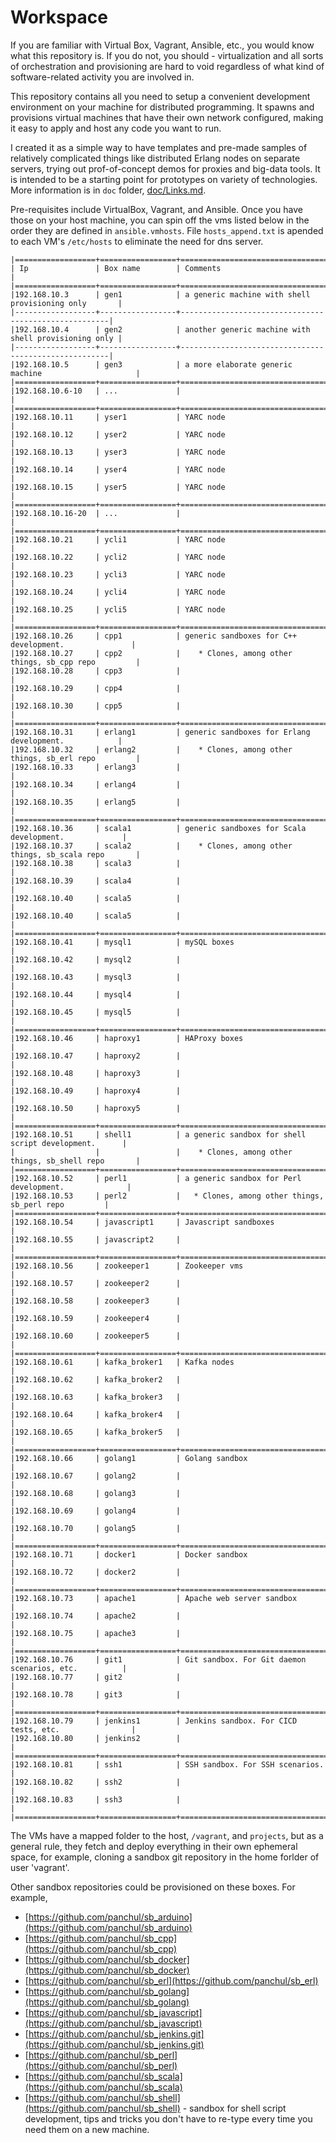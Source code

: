 
# Workspace

If you are familiar with Virtual Box, Vagrant, Ansible, etc., you would know what
this repository is. If you do not, you should - virtualization and
all sorts of orchestration and provisioning are hard to void regardless of
what kind of software-related activity you are involved in.

This repository contains all you need to setup a convenient development
environment on your machine for distributed programming.
It spawns and provisions virtual machines that have their own network
configured, making it easy to apply and host any code you want to run.

I created it as a simple way to have templates and pre-made samples
of relatively complicated things like distributed Erlang nodes on separate
servers, trying out prof-of-concept demos for proxies and big-data tools.
It is intended to be a starting point for prototypes on variety of
technologies.
More information is in ```doc``` folder, [doc/Links.md](doc/Links.md).

Pre-requisites include VirtualBox, Vagrant, and Ansible.
Once you have those on your host machine, you can spin off the vms listed below
in the order they are defined in ```ansible.vmhosts```.
File ```hosts_append.txt``` is apended to each VM's ```/etc/hosts``` to
eliminate the need for dns server.

```
|==================+=================+======================================================|  
| Ip               | Box name        | Comments                                             |  
|==================+=================+======================================================|  
|192.168.10.3      | gen1            | a generic machine with shell provisioning only       |  
|------------------+-----------------+------------------------------------------------------|  
|192.168.10.4      | gen2            | another generic machine with shell provisioning only |  
|------------------+-----------------+------------------------------------------------------|  
|192.168.10.5      | gen3            | a more elaborate generic machine                     |  
|==================+=================+======================================================|  
|192.168.10.6-10   | ...             |                                                      |
|==================+=================+======================================================|  
|192.168.10.11     | yser1           | YARC node                                            |
|192.168.10.12     | yser2           | YARC node                                            |
|192.168.10.13     | yser3           | YARC node                                            |
|192.168.10.14     | yser4           | YARC node                                            |
|192.168.10.15     | yser5           | YARC node                                            |
|==================+=================+======================================================|  
|192.168.10.16-20  | ...             |                                                      |
|==================+=================+======================================================|  
|192.168.10.21     | ycli1           | YARC node                                            |
|192.168.10.22     | ycli2           | YARC node                                            |
|192.168.10.23     | ycli3           | YARC node                                            |
|192.168.10.24     | ycli4           | YARC node                                            |
|192.168.10.25     | ycli5           | YARC node                                            |
|==================+=================+======================================================|  
|192.168.10.26     | cpp1            | generic sandboxes for C++ development.               |
|192.168.10.27     | cpp2            |    * Clones, among other things, sb_cpp repo         |
|192.168.10.28     | cpp3            |                                                      |
|192.168.10.29     | cpp4            |                                                      |
|192.168.10.30     | cpp5            |                                                      |
|==================+=================+======================================================|  
|192.168.10.31     | erlang1         | generic sandboxes for Erlang development.            |
|192.168.10.32     | erlang2         |    * Clones, among other things, sb_erl repo         |
|192.168.10.33     | erlang3         |                                                      |
|192.168.10.34     | erlang4         |                                                      |
|192.168.10.35     | erlang5         |                                                      |
|==================+=================+======================================================|  
|192.168.10.36     | scala1          | generic sandboxes for Scala development.             |
|192.168.10.37     | scala2          |    * Clones, among other things, sb_scala repo       |
|192.168.10.38     | scala3          |                                                      |
|192.168.10.39     | scala4          |                                                      |
|192.168.10.40     | scala5          |                                                      |
|192.168.10.40     | scala5          |                                                      |
|==================+=================+======================================================|  
|192.168.10.41     | mysql1          | mySQL boxes                                          |
|192.168.10.42     | mysql2          |                                                      |
|192.168.10.43     | mysql3          |                                                      |
|192.168.10.44     | mysql4          |                                                      |
|192.168.10.45     | mysql5          |                                                      |
|==================+=================+======================================================|  
|192.168.10.46     | haproxy1        | HAProxy boxes                                        |
|192.168.10.47     | haproxy2        |                                                      |
|192.168.10.48     | haproxy3        |                                                      |
|192.168.10.49     | haproxy4        |                                                      |
|192.168.10.50     | haproxy5        |                                                      |
|==================+=================+======================================================|  
|192.168.10.51     | shell1          | a generic sandbox for shell script development.      |
|                  |                 |    * Clones, among other things, sb_shell repo       |
|==================+=================+======================================================|  
|192.168.10.52     | perl1           | a generic sandbox for Perl development.              |
|192.168.10.53     | perl2           |   * Clones, among other things, sb_perl repo         |
|==================+=================+======================================================|  
|192.168.10.54     | javascript1     | Javascript sandboxes                                 |
|192.168.10.55     | javascript2     |                                                      |
|==================+=================+======================================================|  
|192.168.10.56     | zookeeper1      | Zookeeper vms                                        |
|192.168.10.57     | zookeeper2      |                                                      |
|192.168.10.58     | zookeeper3      |                                                      |
|192.168.10.59     | zookeeper4      |                                                      |
|192.168.10.60     | zookeeper5      |                                                      |
|==================+=================+======================================================|  
|192.168.10.61     | kafka_broker1   | Kafka nodes                                          |
|192.168.10.62     | kafka_broker2   |                                                      |
|192.168.10.63     | kafka_broker3   |                                                      |
|192.168.10.64     | kafka_broker4   |                                                      |
|192.168.10.65     | kafka_broker5   |                                                      |
|==================+=================+======================================================|  
|192.168.10.66     | golang1         | Golang sandbox                                       |
|192.168.10.67     | golang2         |                                                      |
|192.168.10.68     | golang3         |                                                      |
|192.168.10.69     | golang4         |                                                      |
|192.168.10.70     | golang5         |                                                      |
|==================+=================+======================================================|  
|192.168.10.71     | docker1         | Docker sandbox                                       |
|192.168.10.72     | docker2         |                                                      |
|==================+=================+======================================================|  
|192.168.10.73     | apache1         | Apache web server sandbox                            |
|192.168.10.74     | apache2         |                                                      |
|192.168.10.75     | apache3         |                                                      |
|==================+=================+======================================================|  
|192.168.10.76     | git1            | Git sandbox. For Git daemon scenarios, etc.          |
|192.168.10.77     | git2            |                                                      |
|192.168.10.78     | git3            |                                                      |
|==================+=================+======================================================|  
|192.168.10.79     | jenkins1        | Jenkins sandbox. For CICD tests, etc.                |
|192.168.10.80     | jenkins2        |                                                      |
|==================+=================+======================================================|  
|192.168.10.81     | ssh1            | SSH sandbox. For SSH scenarios.                      |
|192.168.10.82     | ssh2            |                                                      |
|192.168.10.83     | ssh3            |                                                      |
|==================+=================+======================================================|  
```

The VMs have a mapped folder to the host, ```/vagrant```, and ```projects```,
but as a general rule, they fetch and deploy everything in their own ephemeral space,
for example, cloning a sandbox git repository in the home forlder of user 'vagrant'.


Other sandbox repositories could be provisioned on these boxes. For example,

* [https://github.com/panchul/sb_arduino](https://github.com/panchul/sb_arduino)
* [https://github.com/panchul/sb_cpp](https://github.com/panchul/sb_cpp)
* [https://github.com/panchul/sb_docker](https://github.com/panchul/sb_docker)
* [https://github.com/panchul/sb_erl](https://github.com/panchul/sb_erl)
* [https://github.com/panchul/sb_golang](https://github.com/panchul/sb_golang)
* [https://github.com/panchul/sb_javascript](https://github.com/panchul/sb_javascript)
* [https://github.com/panchul/sb_jenkins.git](https://github.com/panchul/sb_jenkins.git)
* [https://github.com/panchul/sb_perl](https://github.com/panchul/sb_perl)
* [https://github.com/panchul/sb_scala](https://github.com/panchul/sb_scala)
* [https://github.com/panchul/sb_shell](https://github.com/panchul/sb_shell) - sandbox for shell
 script development, tips and tricks you don't have to re-type every time you need them on a new machine.

